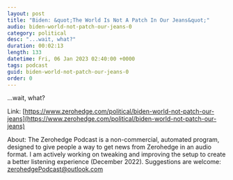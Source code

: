 ```yaml
---
layout: post
title: "Biden: &quot;The World Is Not A Patch In Our Jeans&quot;"
audio: biden-world-not-patch-our-jeans-0
category: political
desc: "...wait, what?"
duration: 00:02:13
length: 133
datetime: Fri, 06 Jan 2023 02:40:00 +0000
tags: podcast
guid: biden-world-not-patch-our-jeans-0
order: 0
---
```

...wait, what?

Link: [https://www.zerohedge.com/political/biden-world-not-patch-our-jeans](https://www.zerohedge.com/political/biden-world-not-patch-our-jeans)

About: The Zerohedge Podcast is a non-commercial, automated program, designed to give people a way to get news from Zerohedge in an audio format.  I am actively working on tweaking and improving the setup to create a better listening experience (December 2022).  Suggestions are welcome: [zerohedgePodcast@outlook.com](mailto:zerohedgePodcast@outlook.com)